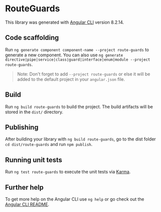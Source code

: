 # RouteGuards

This library was generated with [Angular CLI](https://github.com/angular/angular-cli) version 8.2.14.

## Code scaffolding

Run `ng generate component component-name --project route-guards` to generate a new component. You can also use `ng generate directive|pipe|service|class|guard|interface|enum|module --project route-guards`.
> Note: Don't forget to add `--project route-guards` or else it will be added to the default project in your `angular.json` file. 

## Build

Run `ng build route-guards` to build the project. The build artifacts will be stored in the `dist/` directory.

## Publishing

After building your library with `ng build route-guards`, go to the dist folder `cd dist/route-guards` and run `npm publish`.

## Running unit tests

Run `ng test route-guards` to execute the unit tests via [Karma](https://karma-runner.github.io).

## Further help

To get more help on the Angular CLI use `ng help` or go check out the [Angular CLI README](https://github.com/angular/angular-cli/blob/master/README.md).
